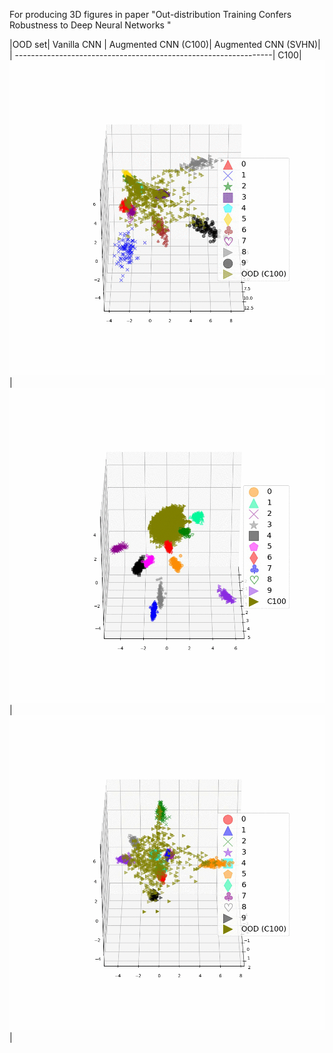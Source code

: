 For producing 3D figures in paper "Out-distribution Training Confers Robustness to Deep Neural Networks "


|OOD set| Vanilla CNN | Augmented CNN (C100)| Augmented CNN (SVHN)|
| ----------------------------------------------------------------|
C100| ![](gif_PCA_Chap4/CIFAR10/cnn_c100.gif) | ![](gif_PCA_Chap4/CIFAR10/acc_c100_c100.gif) | ![](gif_PCA_Chap4/CIFAR10/accn_svhn_c100.gif)|

